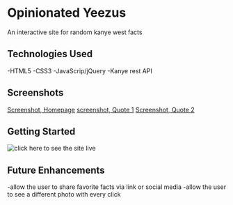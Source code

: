# Opinionated Yeezus
An interactive site for random kanye west facts

## Technologies Used
-HTML5
-CSS3
-JavaScrip/jQuery
-Kanye rest API

## Screenshots
[Screenshot, Homepage](https://i.imgur.com/uwppT8h.png)
[screenshot, Quote 1](https://i.imgur.com/CELCLXe.png)
[Screenshot, Quote 2](https://i.imgur.com/kXS1dAr.png)

## Getting Started
![click here](https://quotesbykanye.netlify.app/) to see the site live

## Future Enhancements
-allow the user to share favorite facts via link or social media
-allow the user to see a different photo with every click
